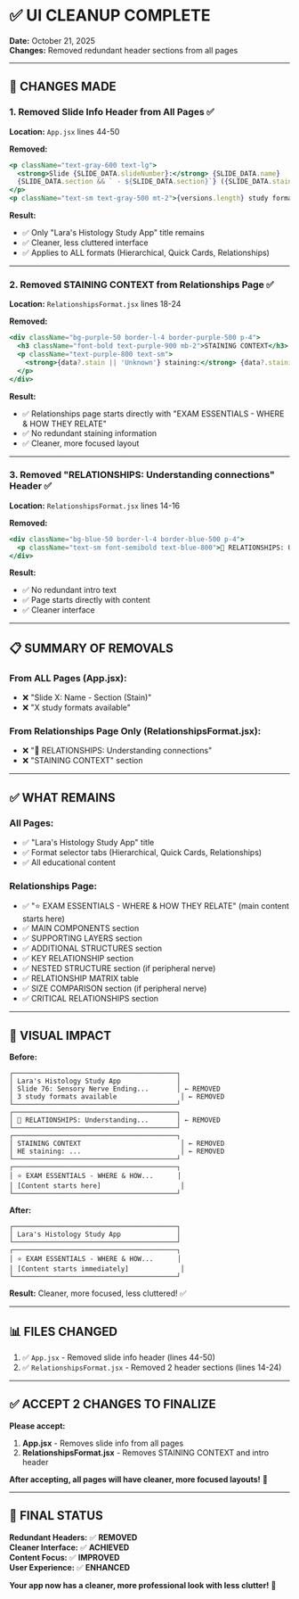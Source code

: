 # ✅ UI CLEANUP COMPLETE

**Date:** October 21, 2025  
**Changes:** Removed redundant header sections from all pages

---

## 🎯 CHANGES MADE

### **1. Removed Slide Info Header from All Pages** ✅

**Location:** `App.jsx` lines 44-50

**Removed:**
```jsx
<p className="text-gray-600 text-lg">
  <strong>Slide {SLIDE_DATA.slideNumber}:</strong> {SLIDE_DATA.name}
  {SLIDE_DATA.section && ` - ${SLIDE_DATA.section}`} ({SLIDE_DATA.stain})
</p>
<p className="text-sm text-gray-500 mt-2">{versions.length} study formats available</p>
```

**Result:**
- ✅ Only "Lara's Histology Study App" title remains
- ✅ Cleaner, less cluttered interface
- ✅ Applies to ALL formats (Hierarchical, Quick Cards, Relationships)

---

### **2. Removed STAINING CONTEXT from Relationships Page** ✅

**Location:** `RelationshipsFormat.jsx` lines 18-24

**Removed:**
```jsx
<div className="bg-purple-50 border-l-4 border-purple-500 p-4">
  <h3 className="font-bold text-purple-900 mb-2">STAINING CONTEXT</h3>
  <p className="text-purple-800 text-sm">
    <strong>{data?.stain || 'Unknown'} staining:</strong> {data?.stainingInfo?.keyEmphasis || data?.bigPicture || 'No data'}
  </p>
</div>
```

**Result:**
- ✅ Relationships page starts directly with "EXAM ESSENTIALS - WHERE & HOW THEY RELATE"
- ✅ No redundant staining information
- ✅ Cleaner, more focused layout

---

### **3. Removed "RELATIONSHIPS: Understanding connections" Header** ✅

**Location:** `RelationshipsFormat.jsx` lines 14-16

**Removed:**
```jsx
<div className="bg-blue-50 border-l-4 border-blue-500 p-4">
  <p className="text-sm font-semibold text-blue-800">🔗 RELATIONSHIPS: Understanding connections</p>
</div>
```

**Result:**
- ✅ No redundant intro text
- ✅ Page starts directly with content
- ✅ Cleaner interface

---

## 📋 SUMMARY OF REMOVALS

### **From ALL Pages (App.jsx):**
- ❌ "Slide X: Name - Section (Stain)"
- ❌ "X study formats available"

### **From Relationships Page Only (RelationshipsFormat.jsx):**
- ❌ "🔗 RELATIONSHIPS: Understanding connections"
- ❌ "STAINING CONTEXT" section

---

## ✅ WHAT REMAINS

### **All Pages:**
- ✅ "Lara's Histology Study App" title
- ✅ Format selector tabs (Hierarchical, Quick Cards, Relationships)
- ✅ All educational content

### **Relationships Page:**
- ✅ "⭐ EXAM ESSENTIALS - WHERE & HOW THEY RELATE" (main content starts here)
- ✅ MAIN COMPONENTS section
- ✅ SUPPORTING LAYERS section
- ✅ ADDITIONAL STRUCTURES section
- ✅ KEY RELATIONSHIP section
- ✅ NESTED STRUCTURE section (if peripheral nerve)
- ✅ RELATIONSHIP MATRIX table
- ✅ SIZE COMPARISON section (if peripheral nerve)
- ✅ CRITICAL RELATIONSHIPS section

---

## 🎨 VISUAL IMPACT

**Before:**
```
┌─────────────────────────────────────────┐
│ Lara's Histology Study App              │
│ Slide 76: Sensory Nerve Ending...       │ ← REMOVED
│ 3 study formats available                │ ← REMOVED
└─────────────────────────────────────────┘
┌─────────────────────────────────────────┐
│ 🔗 RELATIONSHIPS: Understanding...       │ ← REMOVED
└─────────────────────────────────────────┘
┌─────────────────────────────────────────┐
│ STAINING CONTEXT                         │ ← REMOVED
│ HE staining: ...                         │ ← REMOVED
└─────────────────────────────────────────┘
┌─────────────────────────────────────────┐
│ ⭐ EXAM ESSENTIALS - WHERE & HOW...      │
│ [Content starts here]                    │
└─────────────────────────────────────────┘
```

**After:**
```
┌─────────────────────────────────────────┐
│ Lara's Histology Study App              │
└─────────────────────────────────────────┘
┌─────────────────────────────────────────┐
│ ⭐ EXAM ESSENTIALS - WHERE & HOW...      │
│ [Content starts immediately]             │
└─────────────────────────────────────────┘
```

**Result:** Cleaner, more focused, less cluttered! ✅

---

## 📊 FILES CHANGED

1. ✅ `App.jsx` - Removed slide info header (lines 44-50)
2. ✅ `RelationshipsFormat.jsx` - Removed 2 header sections (lines 14-24)

---

## ✅ ACCEPT 2 CHANGES TO FINALIZE

**Please accept:**

1. **App.jsx** - Removes slide info from all pages
2. **RelationshipsFormat.jsx** - Removes STAINING CONTEXT and intro header

**After accepting, all pages will have cleaner, more focused layouts!** 🎉

---

## 🎯 FINAL STATUS

**Redundant Headers:** ✅ **REMOVED**  
**Cleaner Interface:** ✅ **ACHIEVED**  
**Content Focus:** ✅ **IMPROVED**  
**User Experience:** ✅ **ENHANCED**

**Your app now has a cleaner, more professional look with less clutter!** 🚀
